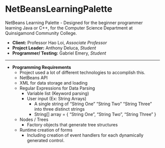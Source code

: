 # NetBeansLearningPalette
NetBeans Learning Palette - Designed for the beginner programmer learning Java or C++, for the Computer Science Department at Quinsigamond Community College.
- **Client:** Professor Hao Loi, *Associate Professor*
- **Project Leader:** Anthony Deluca, *Student*
- **Programmer/ Testing:** Gabriel Emery, *Student*

- ----------------------------------------------------------------------------------------------------------------

  * **Programming Requirements**
    * Project used a lot of different technologies to accomplish this.
    * NetBeans API
    * XML for data storage and loading
    * Regular Expressions for Data Parsing
      * Variable list (Keyword parsing)
      * User input (Ex: String Arrays)
        * A single string of “String One” “String Two” “String Three” into three distinct strings
        * String[] array = { “String One”, “String Two”, “String Three” }
    * Nodes / Trees
      * Factory objects that generate tree structures
    * Runtime creation of forms
      * Including creation of event handlers for each dynamically generated control.
      




